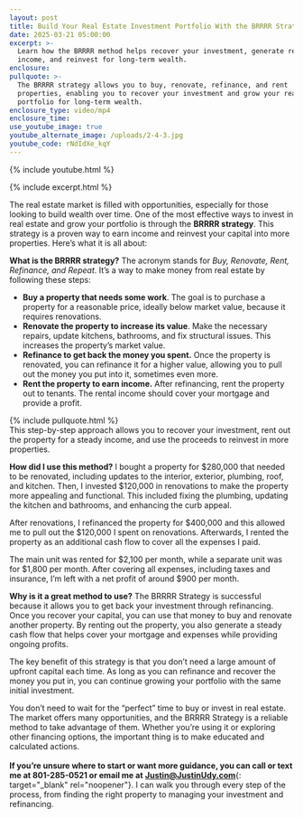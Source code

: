 ```yaml
---
layout: post
title: Build Your Real Estate Investment Portfolio With the BRRRR Strategy
date: 2025-03-21 05:00:00
excerpt: >-
  Learn how the BRRRR method helps recover your investment, generate rental
  income, and reinvest for long-term wealth.
enclosure:
pullquote: >-
  The BRRRR strategy allows you to buy, renovate, refinance, and rent
  properties, enabling you to recover your investment and grow your real estate
  portfolio for long-term wealth.
enclosure_type: video/mp4
enclosure_time:
use_youtube_image: true
youtube_alternate_image: /uploads/2-4-3.jpg
youtube_code: rNdIdXe_kqY
---
```

{% include youtube.html %}

{% include excerpt.html %}

The real estate market is filled with opportunities, especially for those looking to build wealth over time. One of the most effective ways to invest in real estate and grow your portfolio is through the **BRRRR strategy**. This strategy is a proven way to earn income and reinvest your capital into more properties. Here’s what it is all about:

**What is the BRRRR strategy?** The acronym stands for *Buy, Renovate, Rent, Refinance, and Repeat*. It’s a way to make money from real estate by following these steps:

* **Buy a property that needs some work**. The goal is to purchase a property for a reasonable price, ideally below market value, because it requires renovations.
* **Renovate the property to increase its value**. Make the necessary repairs, update kitchens, bathrooms, and fix structural issues. This increases the property’s market value.
* **Refinance to get back the money you spent.** Once the property is renovated, you can refinance it for a higher value, allowing you to pull out the money you put into it, sometimes even more.
* **Rent the property to earn income.** After refinancing, rent the property out to tenants. The rental income should cover your mortgage and provide a profit.

{% include pullquote.html %}<br>This step-by-step approach allows you to recover your investment, rent out the property for a steady income, and use the proceeds to reinvest in more properties.

**How did I use this method?** I bought a property for $280,000 that needed to be renovated, including updates to the interior, exterior, plumbing, roof, and kitchen. Then, I invested $120,000 in renovations to make the property more appealing and functional. This included fixing the plumbing, updating the kitchen and bathrooms, and enhancing the curb appeal.

After renovations, I refinanced the property for $400,000 and this allowed me to pull out the $120,000 I spent on renovations. Afterwards, I rented the property as an additional cash flow to cover all the expenses I paid.

The main unit was rented for $2,100 per month, while a separate unit was for $1,800 per month. After covering all expenses, including taxes and insurance, I’m left with a net profit of around $900 per month.

**Why is it a great method to use?** The BRRRR Strategy is successful because it allows you to get back your investment through refinancing. Once you recover your capital, you can use that money to buy and renovate another property. By renting out the property, you also generate a steady cash flow that helps cover your mortgage and expenses while providing ongoing profits.

The key benefit of this strategy is that you don’t need a large amount of upfront capital each time. As long as you can refinance and recover the money you put in, you can continue growing your portfolio with the same initial investment.

You don’t need to wait for the “perfect” time to buy or invest in real estate. The market offers many opportunities, and the BRRRR Strategy is a reliable method to take advantage of them. Whether you’re using it or exploring other financing options, the important thing is to make educated and calculated actions.<br><br>**If you’re unsure where to start or want more guidance, you can call or text me at 801-285-0521 or email me at** [**Justin@JustinUdy.com**](Justin@JustinUdy.com){: target="_blank" rel="noopener"}. I can walk you through every step of the process, from finding the right property to managing your investment and refinancing.